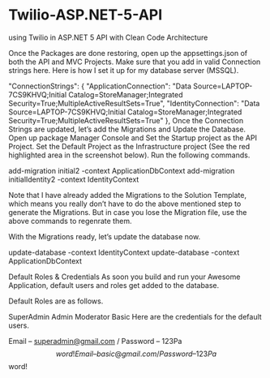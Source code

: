# Twilio-ASP.NET-5-API
using Twilio in ASP.NET 5 API with Clean Code Architecture



Once the Packages are done restoring, open up the appsettings.json of both the API and MVC Projects. Make sure that you add in valid Connection strings here. Here is how I set it up for my database server (MSSQL).

"ConnectionStrings": {
  "ApplicationConnection": "Data Source=LAPTOP-7CS9KHVQ;Initial Catalog=StoreManager;Integrated Security=True;MultipleActiveResultSets=True",
  "IdentityConnection": "Data Source=LAPTOP-7CS9KHVQ;Initial Catalog=StoreManager;Integrated Security=True;MultipleActiveResultSets=True"
},
Once the Connection Strings are updated, let’s add the Migrations and Update the Database. Open up package Manager Console and Set the Startup project as the API Project. Set the Default Project as the Infrastructure project (See the red highlighted area in the screenshot below). Run the following commands.

add-migration initial2 -context ApplicationDbContext
add-migration initialIdentity2 -context IdentityContext



Note that I have already added the Migrations to the Solution Template, which means you really don’t have to do the above mentioned step to generate the Migrations. But in case you lose the Migration file, use the above commands to regenrate them.

With the Migrations ready, let’s update the database now.

update-database -context IdentityContext
update-database -context ApplicationDbContext



Default Roles & Credentials
As soon you build and run your Awesome Application, default users and roles get added to the database.

Default Roles are as follows.

SuperAdmin
Admin
Moderator
Basic
Here are the credentials for the default users.

Email – superadmin@gmail.com / Password – 123Pa$$word!
Email – basic@gmail.com / Password – 123Pa$$word!
